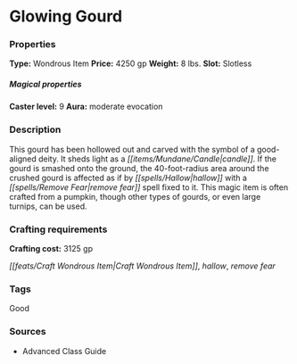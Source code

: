 ﻿---
Title: "Glowing Gourd"
Type: "Wondrous Item"
Price: "4250 gp"
Weight: "8 lbs."
Slot: "Slotless"
Caster level: "9"
Aura: "moderate evocation"
Description: |
  "This gourd has been hollowed out and carved with the symbol of a good-aligned deity. It sheds light as a candle. If the gourd is smashed onto the ground, the 40-foot-radius area around the crushed gourd is affected as if by _hallow_ with a _remove fear_ spell fixed to it. This magic item is often crafted from a pumpkin, though other types of gourds, or even large turnips, can be used."
Crafting cost: "3125 gp"
Sources: "['Advanced Class Guide']"
---

# Glowing Gourd

### Properties

**Type:** Wondrous Item **Price:** 4250 gp **Weight:** 8 lbs. **Slot:** Slotless

##### Magical properties

**Caster level:** 9 **Aura:** moderate evocation

### Description

This gourd has been hollowed out and carved with the symbol of a good-aligned deity. It sheds light as a _[[items/Mundane/Candle|candle]]_. If the gourd is smashed onto the ground, the 40-foot-radius area around the crushed gourd is affected as if by _[[spells/Hallow|hallow]]_ with a _[[spells/Remove Fear|remove fear]]_ spell fixed to it. This magic item is often crafted from a pumpkin, though other types of gourds, or even large turnips, can be used.

### Crafting requirements

**Crafting cost:** 3125 gp

_[[feats/Craft Wondrous Item|Craft Wondrous Item]]_, _hallow_, _remove fear_

### Tags

Good

### Sources

* Advanced Class Guide